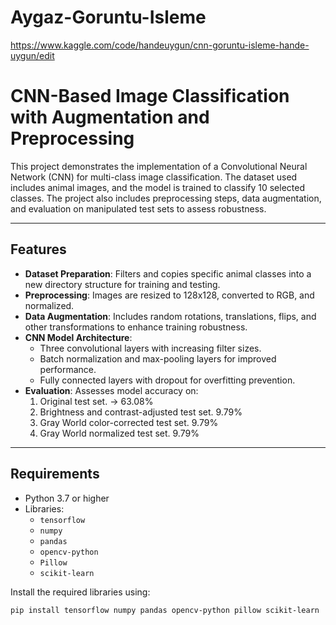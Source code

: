 # Aygaz-Goruntu-Isleme
https://www.kaggle.com/code/handeuygun/cnn-goruntu-isleme-hande-uygun/edit

# CNN-Based Image Classification with Augmentation and Preprocessing

This project demonstrates the implementation of a Convolutional Neural Network (CNN) for multi-class image classification. The dataset used includes animal images, and the model is trained to classify 10 selected classes. The project also includes preprocessing steps, data augmentation, and evaluation on manipulated test sets to assess robustness.

---

## Features

- **Dataset Preparation**: Filters and copies specific animal classes into a new directory structure for training and testing.
- **Preprocessing**: Images are resized to 128x128, converted to RGB, and normalized.
- **Data Augmentation**: Includes random rotations, translations, flips, and other transformations to enhance training robustness.
- **CNN Model Architecture**:
  - Three convolutional layers with increasing filter sizes.
  - Batch normalization and max-pooling layers for improved performance.
  - Fully connected layers with dropout for overfitting prevention.
- **Evaluation**: Assesses model accuracy on:
  1. Original test set. -> 63.08%
  2. Brightness and contrast-adjusted test set. 9.79%
  3. Gray World color-corrected test set. 9.79%
  4. Gray World normalized test set. 9.79%

---

## Requirements

- Python 3.7 or higher
- Libraries:
  - `tensorflow`
  - `numpy`
  - `pandas`
  - `opencv-python`
  - `Pillow`
  - `scikit-learn`

Install the required libraries using:
```bash
pip install tensorflow numpy pandas opencv-python pillow scikit-learn

